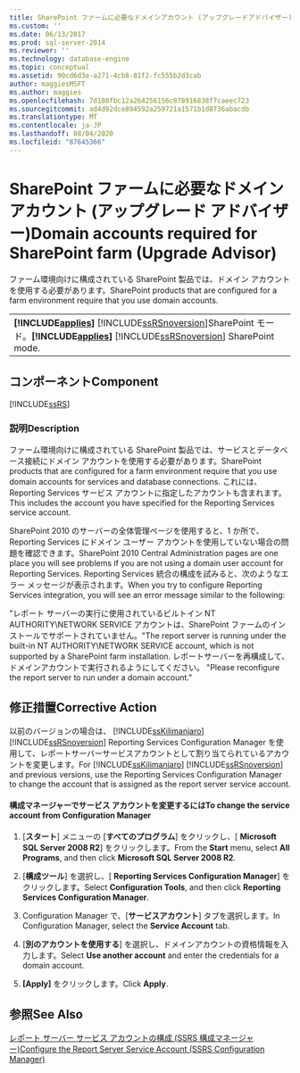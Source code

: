 ```yaml
---
title: SharePoint ファームに必要なドメインアカウント (アップグレードアドバイザー) |Microsoft Docs
ms.custom: ''
ms.date: 06/13/2017
ms.prod: sql-server-2014
ms.reviewer: ''
ms.technology: database-engine
ms.topic: conceptual
ms.assetid: 90cd6d3e-a271-4cb8-81f2-fc555b2d3cab
author: maggiesMSFT
ms.author: maggies
ms.openlocfilehash: 7d180fbc12a264256156c878916838f7caeec723
ms.sourcegitcommit: ad4d92dce894592a259721a1571b1d8736abacdb
ms.translationtype: MT
ms.contentlocale: ja-JP
ms.lasthandoff: 08/04/2020
ms.locfileid: "87645366"
---
```

# <a name="domain-accounts-required-for-sharepoint-farm-upgrade-advisor"></a><span data-ttu-id="23f7e-102">SharePoint ファームに必要なドメイン アカウント (アップグレード アドバイザー)</span><span class="sxs-lookup"><span data-stu-id="23f7e-102">Domain accounts required for SharePoint farm (Upgrade Advisor)</span></span>
  <span data-ttu-id="23f7e-103">ファーム環境向けに構成されている SharePoint 製品では、ドメイン アカウントを使用する必要があります。</span><span class="sxs-lookup"><span data-stu-id="23f7e-103">SharePoint products that are configured for a farm environment require that you use domain accounts.</span></span>  
  
||  
|-|  
|<span data-ttu-id="23f7e-104">**[!INCLUDE[applies](../../includes/applies-md.md)]**  [!INCLUDE[ssRSnoversion](../../includes/ssrsnoversion-md.md)]SharePoint モード。</span><span class="sxs-lookup"><span data-stu-id="23f7e-104">**[!INCLUDE[applies](../../includes/applies-md.md)]**  [!INCLUDE[ssRSnoversion](../../includes/ssrsnoversion-md.md)] SharePoint mode.</span></span>|  
  
## <a name="component"></a><span data-ttu-id="23f7e-105">コンポーネント</span><span class="sxs-lookup"><span data-stu-id="23f7e-105">Component</span></span>  
 [!INCLUDE[ssRS](../../includes/ssrs.md)]  
  
### <a name="description"></a><span data-ttu-id="23f7e-106">説明</span><span class="sxs-lookup"><span data-stu-id="23f7e-106">Description</span></span>  
 <span data-ttu-id="23f7e-107">ファーム環境向けに構成されている SharePoint 製品では、サービスとデータベース接続にドメイン アカウントを使用する必要があります。</span><span class="sxs-lookup"><span data-stu-id="23f7e-107">SharePoint products that are configured for a farm environment require that you use domain accounts for services and database connections.</span></span> <span data-ttu-id="23f7e-108">これには、Reporting Services サービス アカウントに指定したアカウントも含まれます。</span><span class="sxs-lookup"><span data-stu-id="23f7e-108">This includes the account you have specified for the Reporting Services service account.</span></span>  
  
 <span data-ttu-id="23f7e-109">SharePoint 2010 のサーバーの全体管理ページを使用すると、1 か所で、Reporting Services にドメイン ユーザー アカウントを使用していない場合の問題を確認できます。</span><span class="sxs-lookup"><span data-stu-id="23f7e-109">SharePoint 2010 Central Administration pages are one place you will see problems if you are not using a domain user account for Reporting Services.</span></span> <span data-ttu-id="23f7e-110">Reporting Services 統合の構成を試みると、次のようなエラー メッセージが表示されます。</span><span class="sxs-lookup"><span data-stu-id="23f7e-110">When you try to configure Reporting Services integration, you will see an error message similar to the following:</span></span>  
  
 <span data-ttu-id="23f7e-111">"レポート サーバーの実行に使用されているビルトイン NT AUTHORITY\NETWORK SERVICE アカウントは、SharePoint ファームのインストールでサポートされていません。</span><span class="sxs-lookup"><span data-stu-id="23f7e-111">"The report server is running under the built-in NT AUTHORITY\NETWORK SERVICE account, which is not supported by a SharePoint farm installation.</span></span> <span data-ttu-id="23f7e-112">レポートサーバーを再構成して、ドメインアカウントで実行されるようにしてください。 "</span><span class="sxs-lookup"><span data-stu-id="23f7e-112">Please reconfigure the report server to run under a domain account."</span></span>  
  
## <a name="corrective-action"></a><span data-ttu-id="23f7e-113">修正措置</span><span class="sxs-lookup"><span data-stu-id="23f7e-113">Corrective Action</span></span>  
 <span data-ttu-id="23f7e-114">以前のバージョンの場合は、 [!INCLUDE[ssKilimanjaro](../../includes/sskilimanjaro-md.md)] [!INCLUDE[ssRSnoversion](../../includes/ssrsnoversion-md.md)] Reporting Services Configuration Manager を使用して、レポートサーバーサービスアカウントとして割り当てられているアカウントを変更します。</span><span class="sxs-lookup"><span data-stu-id="23f7e-114">For [!INCLUDE[ssKilimanjaro](../../includes/sskilimanjaro-md.md)] [!INCLUDE[ssRSnoversion](../../includes/ssrsnoversion-md.md)] and previous versions, use the Reporting Services Configuration Manager to change the account that is assigned as the report server service account.</span></span>  
  
#### <a name="to-change-the-service-account-from-configuration-manager"></a><span data-ttu-id="23f7e-115">構成マネージャーでサービス アカウントを変更するには</span><span class="sxs-lookup"><span data-stu-id="23f7e-115">To change the service account from Configuration Manager</span></span>  
  
1.  <span data-ttu-id="23f7e-116">[**スタート**] メニューの [**すべてのプログラム**] をクリックし、[ **Microsoft SQL Server 2008 R2**] をクリックします。</span><span class="sxs-lookup"><span data-stu-id="23f7e-116">From the **Start** menu, select **All Programs**, and then click **Microsoft SQL Server 2008 R2**.</span></span>  
  
2.  <span data-ttu-id="23f7e-117">[**構成ツール**] を選択し、[ **Reporting Services Configuration Manager**] をクリックします。</span><span class="sxs-lookup"><span data-stu-id="23f7e-117">Select **Configuration Tools**, and then click **Reporting Services Configuration Manager**.</span></span>  
  
3.  <span data-ttu-id="23f7e-118">Configuration Manager で、[**サービスアカウント**] タブを選択します。</span><span class="sxs-lookup"><span data-stu-id="23f7e-118">In Configuration Manager, select the **Service Account** tab.</span></span>  
  
4.  <span data-ttu-id="23f7e-119">[**別のアカウントを使用する**] を選択し、ドメインアカウントの資格情報を入力します。</span><span class="sxs-lookup"><span data-stu-id="23f7e-119">Select **Use another account** and enter the credentials for a domain account.</span></span>  
  
5.  <span data-ttu-id="23f7e-120">**[Apply]** をクリックします。</span><span class="sxs-lookup"><span data-stu-id="23f7e-120">Click **Apply**.</span></span>  
  
## <a name="see-also"></a><span data-ttu-id="23f7e-121">参照</span><span class="sxs-lookup"><span data-stu-id="23f7e-121">See Also</span></span>  
 [<span data-ttu-id="23f7e-122">レポート サーバー サービス アカウントの構成 &#40;SSRS 構成マネージャー&#41;</span><span class="sxs-lookup"><span data-stu-id="23f7e-122">Configure the Report Server Service Account &#40;SSRS Configuration Manager&#41;</span></span>](../../reporting-services/install-windows/configure-the-report-server-service-account-ssrs-configuration-manager.md)  
  
  
